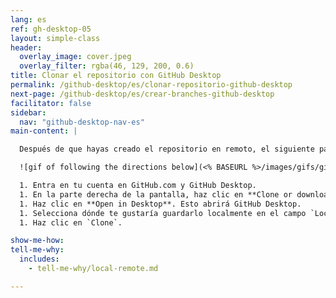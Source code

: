 ```yaml
---
lang: es
ref: gh-desktop-05
layout: simple-class
header:
  overlay_image: cover.jpeg
  overlay_filter: rgba(46, 129, 200, 0.6)
title: Clonar el repositorio con GitHub Desktop
permalink: /github-desktop/es/clonar-repositorio-github-desktop
next-page: /github-desktop/es/crear-branches-github-desktop
facilitator: false
sidebar:
  nav: "github-desktop-nav-es"
main-content: |

  Después de que hayas creado el repositorio en remoto, el siguiente paso es clonarlo a tu entorno local.

  ![gif of following the directions below](<% BASEURL %>/images/gifs/github-desktop/clone-repository-locally.gif)

  1. Entra en tu cuenta en GitHub.com y GitHub Desktop.
  1. En la parte derecha de la pantalla, haz clic en **Clone or download**.
  1. Haz clic en **Open in Desktop**. Esto abrirá GitHub Desktop.
  1. Selecciona dónde te gustaría guardarlo localmente en el campo `Local Path`.
  1. Haz clic en `Clone`.

show-me-how:
tell-me-why:
  includes:
    - tell-me-why/local-remote.md

---
```

